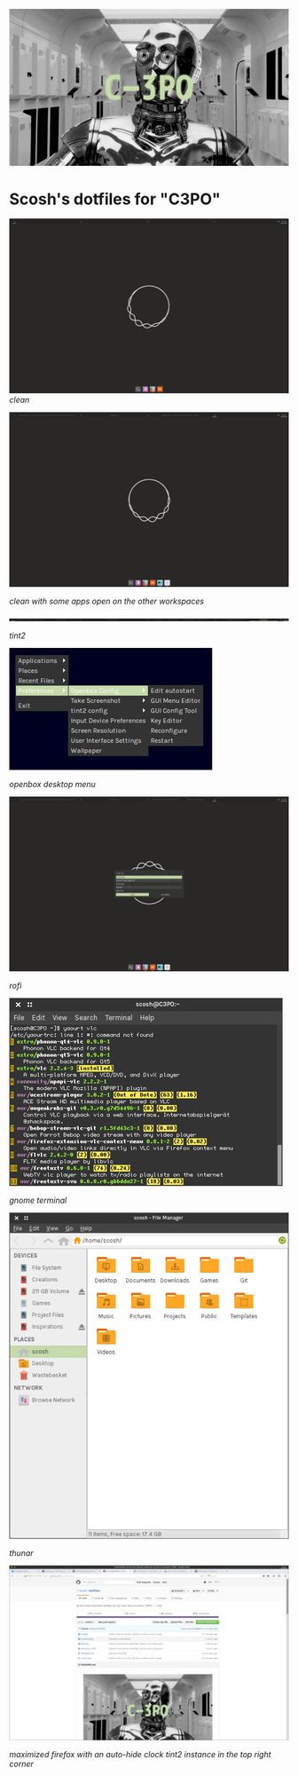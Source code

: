 ![C-3PO](https://github.com/Scosh/dotfiles/blob/master/cover.png)

# Scosh's dotfiles for "C3PO"
![1](https://github.com/Scosh/dotfiles/blob/master/screenshots/clean-startup.png)
*clean*


![2](https://github.com/Scosh/dotfiles/blob/master/screenshots/clean-busy.png)

*clean with some apps open on the other workspaces*



![3](https://github.com/Scosh/dotfiles/blob/master/screenshots/tint2.png)

*tint2*

![4](https://github.com/Scosh/dotfiles/blob/master/screenshots/openbox-menu.png)

*openbox desktop menu*


![5](https://github.com/Scosh/dotfiles/blob/master/screenshots/rofi.png)

*rofi*


![6](https://github.com/Scosh/dotfiles/blob/master/screenshots/gnome-terminal.png)

*gnome terminal*


![7](https://github.com/Scosh/dotfiles/blob/master/screenshots/thunar.png)

*thunar*

![8](https://github.com/Scosh/dotfiles/blob/master/screenshots/fullscreen-firefox.png)

*maximized firefox with an auto-hide clock tint2 instance in the top right corner*
